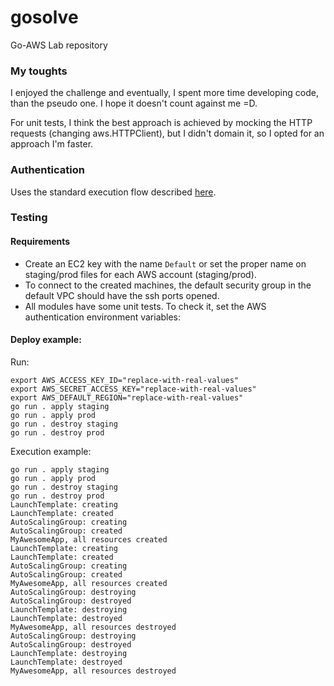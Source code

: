 # gosolve
Go-AWS Lab repository

### My toughts

I enjoyed the challenge and eventually, I spent more time developing code, than the pseudo one. I hope it doesn't count against me =D.

For unit tests, I think the best approach is achieved by mocking the HTTP requests (changing aws.HTTPClient), but I didn't domain it, so I opted for an approach I'm faster.

### Authentication

Uses the standard execution flow described [here](https://aws.github.io/aws-sdk-go-v2/docs/configuring-sdk/).

### Testing

#### Requirements

- Create an EC2 key with the name `Default` or set the proper name on staging/prod files for each AWS account (staging/prod).
- To connect to the created machines, the default security group in the default VPC should have the ssh ports opened.
- All modules have some unit tests. To check it, set the AWS authentication environment variables:

#### Deploy example:

Run:

```shell
export AWS_ACCESS_KEY_ID="replace-with-real-values"
export AWS_SECRET_ACCESS_KEY="replace-with-real-values"
export AWS_DEFAULT_REGION="replace-with-real-values"
go run . apply staging
go run . apply prod
go run . destroy staging
go run . destroy prod
```


Execution example:
```
go run . apply staging
go run . apply prod
go run . destroy staging
go run . destroy prod
LaunchTemplate: creating
LaunchTemplate: created
AutoScalingGroup: creating
AutoScalingGroup: created
MyAwesomeApp, all resources created
LaunchTemplate: creating
LaunchTemplate: created
AutoScalingGroup: creating
AutoScalingGroup: created
MyAwesomeApp, all resources created
AutoScalingGroup: destroying
AutoScalingGroup: destroyed
LaunchTemplate: destroying
LaunchTemplate: destroyed
MyAwesomeApp, all resources destroyed
AutoScalingGroup: destroying
AutoScalingGroup: destroyed
LaunchTemplate: destroying
LaunchTemplate: destroyed
MyAwesomeApp, all resources destroyed
```
